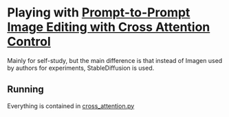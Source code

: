 # Playing with [Prompt-to-Prompt Image Editing with Cross Attention Control](https://arxiv.org/pdf/2208.01626.pdf)

Mainly for self-study, but the main difference is that instead of Imagen used by authors for experiments, StableDiffusion is used.

## Running

Everything is contained in [cross_attention.py](/cross_attention.py)







